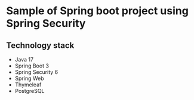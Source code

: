 # Sample of Spring boot project using Spring Security
## Technology stack
- Java 17
- Spring Boot 3
- Spring Security 6
- Spring Web
- Thymeleaf
- PostgreSQL
